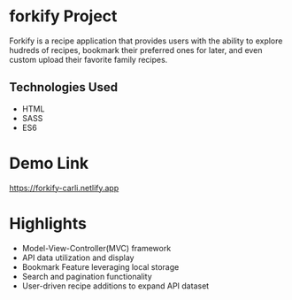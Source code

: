# forkify Project

Forkify is a recipe application that provides users with the ability to explore hudreds of recipes, bookmark their preferred ones for later, and even custom upload their favorite family recipes. 

## Technologies Used
- HTML
- SASS
- ES6

# Demo Link 
https://forkify-carli.netlify.app

# Highlights 
- Model-View-Controller(MVC) framework
- API data utilization and display
- Bookmark Feature leveraging local storage
- Search and pagination functionality
- User-driven recipe additions to expand API dataset
